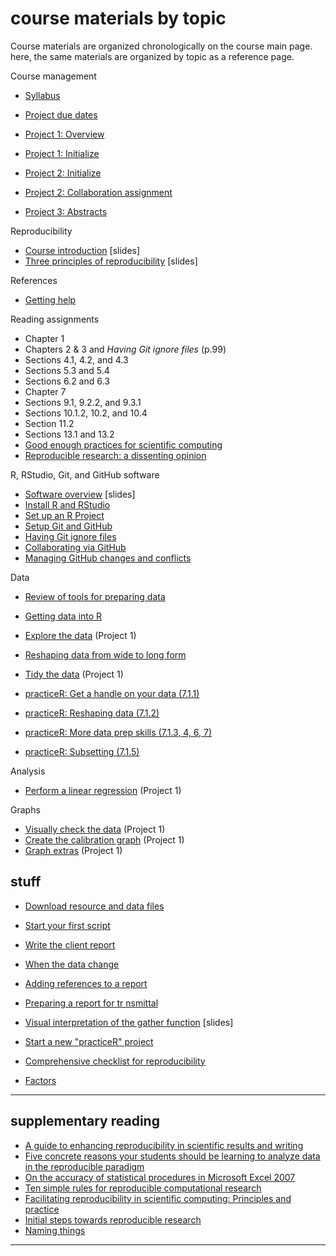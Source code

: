 
# course materials by topic

Course materials are organized chronologically on the course main page. here, the same materials are organized by topic as a reference page. 

Course management

- [Syllabus](cm001_syllabus.md) 
- [Project due dates](cm002a_deadlines.md) 

- [Project 1: Overview](cm004_project-1_overview.md) 
- [Project 1: Initialize](cm005_project-1_initialize.md) 

- [Project 2: Initialize](cm019_project-2_start.md) 
- [Project 2: Collaboration assignment](cm027_project-2_reviewers.md) 

- [Project 3: Abstracts](cm/cm031_project-3-descriptions.md) 

Reproducibility 

- [Course introduction](../slides/slides001_introduction.pdf) [slides] 
- [Three principles of reproducibility](slides/slides003_start-report.pdf) [slides] 

References 

- [Getting help ](cm002b_getting-help.md) 

Reading assignments

- Chapter 1 
- Chapters 2 & 3 and *Having Git ignore files* (p.99) 
- Sections 4.1, 4.2, and 4.3 
- Sections 5.3 and 5.4 
- Sections 6.2 and 6.3 
- Chapter 7 
- Sections 9.1, 9.2.2, and 9.3.1 
- Sections 10.1.2, 10.2, and 10.4 
- Section 11.2 
- Sections 13.1 and 13.2 
- [Good enough practices for scientific computing](http://swcarpentry.github.io/good-enough-practices-in-scientific-computing/) 
- [Reproducible research: a dissenting opinion](http://cogprints.org/8675/1/ReproducibleResearch.pdf) 

R, RStudio, Git, and GitHub software  

- [Software overview](../slides/slides002_software.pdf) [slides] 
- [Install R and RStudio](https://github.com/DSR-RHIT/install-R-and-RStudio) 
- [Set up an R Project](https://github.com/DSR-RHIT/install-R-and-RStudio) 
- [Setup Git and GitHub](cm003_git-setup.md) 
- [Having Git ignore files](cm008_project-1_gitignore.md) 
- [Collaborating via GitHub](cm029_collaborating-github.md) 
- [Managing GitHub changes and conflicts](cm030_change-conflict-revert.md) 

Data  


- [Review of tools for preparing data](cm022_review-data-prep.md) 
- [Getting data into R](cm020_getting-data-into-R.md) 
- [Explore the data](cm009_project-1_explore-data.md) (Project 1) 
- [Reshaping data from wide to long form](cm021_reshaping-data.md) 
- [Tidy the data](cm010_project-1_tidy-data.md) (Project 1) 

- [practiceR: Get a handle on your data (7.1.1)](cm024_ch07_handle-on-data.md) 
- [practiceR: Reshaping data (7.1.2)](cm025_ch07_reshaping-data.md) 
- [practiceR: More data prep skills (7.1.3, 4, 6, 7)](cm026_ch07_more-data-prep.md) 
- [practiceR: Subsetting (7.1.5)](cm028_ch07_subsetting.md) 

Analysis

- [Perform a linear regression](cm012_project-1_regression.md) (Project 1)

Graphs 

- [Visually check the data](cm011_project-1_graph-first-look.md) (Project 1)
- [Create the calibration graph](cm013_project-1_graph-better.md) (Project 1) 
- [Graph extras](cm014_project-1_graph-extras.md) (Project 1) 









## stuff  



- [Download resource and data files](cm/cm006_project-1_downloads.md) 
- [Start your first script](cm/cm007_project-1_first-script.md) 
- [Write the client report](cm/cm015_project-1_report.md) 
- [When the data change](cm/cm017_project-1_data-change.md) 
- [Adding references to a report](cm/cm018_project-1_references.md) 
- [Preparing a report for tr nsmittal](cm/cm016_project-1_report-transmittal.md) 

- [Visual interpretation of the gather function](slides/slides004_visual-gather.pdf)  [slides] 

- [Start a new "practiceR" project](cm/cm023_practiceR.md) 



- [Comprehensive checklist for reproducibility](http://ropensci.github.io/reproducibility-guide/sections/checklist/) 





- [Factors](cm/cm034_factors.md)
 












---

## supplementary reading  

- [A guide to enhancing reproducibility in scientific results and writing](http://ropensci.github.io/reproducibility-guide/) 
- [Five concrete reasons your students should be learning to analyze data in the reproducible paradigm](http://chance.amstat.org/2014/09/reproducible-paradigm/) 
- [On the accuracy of statistical procedures in Microsoft Excel 2007](http://www.pucrs.br/famat/viali/tic_literatura/artigos/planilhas/McHe08.pdf) 
- [Ten simple rules for reproducible computational research](http://journals.plos.org/ploscompbiol/article?id=10.1371/journal.pcbi.1003285) 
- [Facilitating reproducibility in scientific computing: Principles and practice](http://web.stanford.edu/~vcs/papers/reprod2014.pdf) 
- [Initial steps towards reproducible research](http://kbroman.org/steps2rr/) 
- [Naming things](https://rawgit.com/Reproducible-Science-Curriculum/rr-organization1/master/organization-01-slides.html#1) 


---
